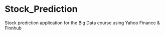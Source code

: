 # Stock_Prediction
Stock prediction application for the Big Data course using Yahoo Finance &amp; Finnhub
